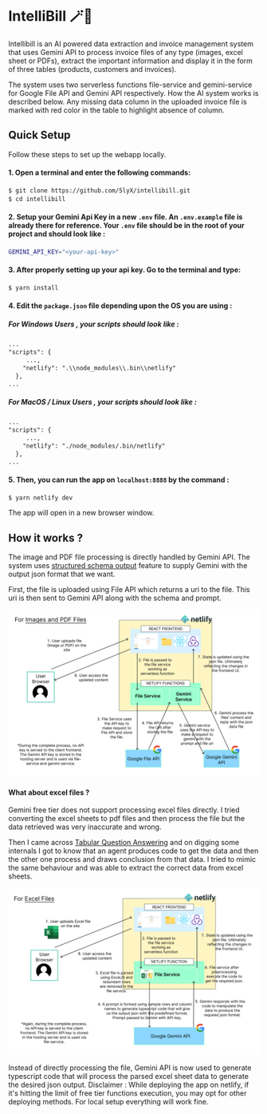# IntelliBill 🪄🧾

Intellibill is an AI powered data extraction and invoice management system that uses Gemini API to process invoice files of any type (images, excel sheet or PDFs), extract the important information and display it in the form of three tables (products, customers and invoices).

The system uses two serverless functions file-service and gemini-service for Google File API and Gemini API respectively. How the AI system works is described below.
Any missing data column in the uploaded invoice file is marked with red color in the table to highlight absence of column.

## Quick Setup

Follow these steps to set up the webapp locally.

#### 1. Open a terminal and enter the following commands:

```sh
$ git clone https://github.com/5lyX/intellibill.git
$ cd intellibill
```

#### 2. Setup your Gemini Api Key in a new `.env` file. An `.env.example` file is already there for reference. Your `.env` file should be in the root of your project and should look like :

```sh
GEMINI_API_KEY="<your-api-key>"
```

#### 3. After properly setting up your api key. Go to the terminal and type:

```sh
$ yarn install
```

#### 4. Edit the `package.json` file depending upon the OS you are using :

##### For Windows Users , your scripts should look like :

```
...
"scripts": {
     ...,
    "netlify": ".\\node_modules\\.bin\\netlify"
  },
...
```

##### For MacOS / Linux Users , your scripts should look like :

```
...
"scripts": {
     ...,
    "netlify": "./node_modules/.bin/netlify"
  },
...
```

#### 5. Then, you can run the app on `localhost:8888` by the command :

```sh
$ yarn netlify dev
```

The app will open in a new browser window.

## How it works ?

The image and PDF file processing is directly handled by Gemini API. The system uses [structured schema output](https://ai.google.dev/gemini-api/docs/structured-output?lang=node) feature to supply Gemini with the output json format that we want.

First, the file is uploaded using File API which returns a uri to the file. This uri is then sent to Gemini API along with the schema and prompt.

![image and pdf processing](docs/imgPdf.png)

#### What about excel files ?

Gemini free tier does not support processing excel files directly. I tried converting the excel sheets to pdf files and then process the file but the data retrieved was very inaccurate and wrong.

Then I came across [Tabular Question Answering](https://huggingface.co/tasks/table-question-answering) and on digging some internals I got to know that an agent produces code to get the data and then the other one process and draws conclusion from that data. I tried to mimic the same behaviour and was able to extract the correct data from excel sheets.

![excel sheet processing](docs/excel.png)

Instead of directly processing the file, Gemini API is now used to generate typescript code that will process the parsed excel sheet data to generate the desired json output.
Disclaimer : While deploying the app on netlify, if it's hitting the limit of free tier functions execution, you may opt for other deploying methods. For local setup everything will work fine.
